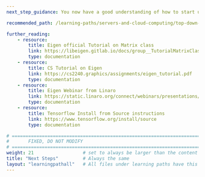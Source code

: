 ```yaml
---
next_step_guidance: You now have a good understanding of how to start using the Eigen library on Arm systems and also a fast way to build your own customized Tensorflow build. To learn more, please look at the links provided under further reading.

recommended_path: /learning-paths/servers-and-cloud-computing/top-down-n1/

further_reading:
    - resource:
        title: Eigen official Tutorial on Matrix class
        link: https://libeigen.gitlab.io/docs/group__TutorialMatrixClass.html
        type: documentation
    - resource:
        title: CS Tutorial on Eigen
        link: https://cs2240.graphics/assignments/eigen_tutorial.pdf
        type: documentation
    - resource:
        title: Eigen Webinar from Linaro
        link: https://static.linaro.org/connect/webinars/presentations/Eigen_Webinar_3.pdf
        type: documentation
    - resource:
        title: Tensorflow Install from Source instructions
        link: https://www.tensorflow.org/install/source
        type: documentation

# ================================================================================
#       FIXED, DO NOT MODIFY
# ================================================================================
weight: 21                  # set to always be larger than the content in this path, and one more than 'review'
title: "Next Steps"         # Always the same
layout: "learningpathall"   # All files under learning paths have this same wrapper
---
```

